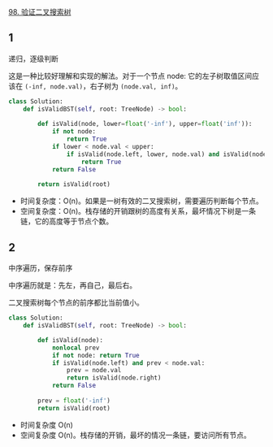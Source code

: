 [98. 验证二叉搜索树](https://leetcode-cn.com/problems/validate-binary-search-tree/)

## 1

递归，逐级判断

这是一种比较好理解和实现的解法。对于一个节点 node: 它的左子树取值区间应该在 `(-inf, node.val)`，右子树为 `(node.val, inf)`。

```py
class Solution:
    def isValidBST(self, root: TreeNode) -> bool:
        
        def isValid(node, lower=float('-inf'), upper=float('inf')):
            if not node:
                return True
            if lower < node.val < upper:
                if isValid(node.left, lower, node.val) and isValid(node.right, node.val, upper):
                    return True
            return False
        
        return isValid(root)
```

* 时间复杂度：O(n)。如果是一树有效的二叉搜索树，需要遍历判断每个节点。
* 空间复杂度：O(n)。栈存储的开销跟树的高度有关系，最坏情况下树是一条链，它的高度等于节点个数。

## 2

中序遍历，保存前序

中序遍历就是：先左，再自己，最后右。

二叉搜索树每个节点的前序都比当前值小。

```py
class Solution:
    def isValidBST(self, root: TreeNode) -> bool:

        def isValid(node):
            nonlocal prev
            if not node: return True
            if isValid(node.left) and prev < node.val:
                prev = node.val
                return isValid(node.right)
            return False
        
        prev = float('-inf')
        return isValid(root)
```

* 时间复杂度 O(n)
* 空间复杂度 O(n)。栈存储的开销，最坏的情况一条链，要访问所有节点。
